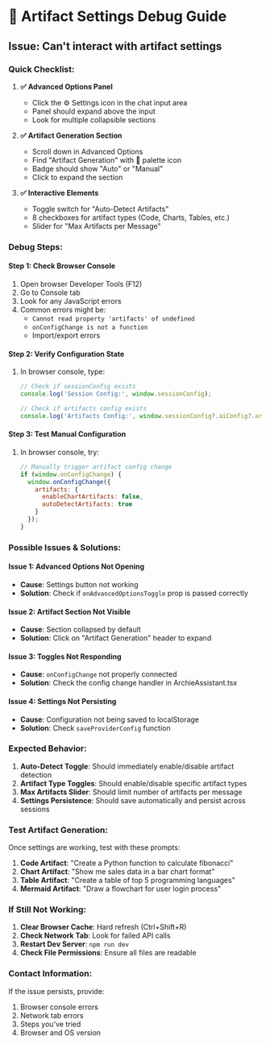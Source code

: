 # 🔧 Artifact Settings Debug Guide

## Issue: Can't interact with artifact settings

### Quick Checklist:

1. **✅ Advanced Options Panel**
   - Click the ⚙️ Settings icon in the chat input area
   - Panel should expand above the input
   - Look for multiple collapsible sections

2. **✅ Artifact Generation Section**
   - Scroll down in Advanced Options
   - Find "Artifact Generation" with 🎨 palette icon
   - Badge should show "Auto" or "Manual"
   - Click to expand the section

3. **✅ Interactive Elements**
   - Toggle switch for "Auto-Detect Artifacts"
   - 8 checkboxes for artifact types (Code, Charts, Tables, etc.)
   - Slider for "Max Artifacts per Message"

### Debug Steps:

#### Step 1: Check Browser Console
1. Open browser Developer Tools (F12)
2. Go to Console tab
3. Look for any JavaScript errors
4. Common errors might be:
   - `Cannot read property 'artifacts' of undefined`
   - `onConfigChange is not a function`
   - Import/export errors

#### Step 2: Verify Configuration State
1. In browser console, type:
   ```javascript
   // Check if sessionConfig exists
   console.log('Session Config:', window.sessionConfig);
   
   // Check if artifacts config exists
   console.log('Artifacts Config:', window.sessionConfig?.aiConfig?.artifacts);
   ```

#### Step 3: Test Manual Configuration
1. In browser console, try:
   ```javascript
   // Manually trigger artifact config change
   if (window.onConfigChange) {
     window.onConfigChange({
       artifacts: {
         enableChartArtifacts: false,
         autoDetectArtifacts: true
       }
     });
   }
   ```

### Possible Issues & Solutions:

#### Issue 1: Advanced Options Not Opening
- **Cause**: Settings button not working
- **Solution**: Check if `onAdvancedOptionsToggle` prop is passed correctly

#### Issue 2: Artifact Section Not Visible
- **Cause**: Section collapsed by default
- **Solution**: Click on "Artifact Generation" header to expand

#### Issue 3: Toggles Not Responding
- **Cause**: `onConfigChange` not properly connected
- **Solution**: Check the config change handler in ArchieAssistant.tsx

#### Issue 4: Settings Not Persisting
- **Cause**: Configuration not being saved to localStorage
- **Solution**: Check `saveProviderConfig` function

### Expected Behavior:

1. **Auto-Detect Toggle**: Should immediately enable/disable artifact detection
2. **Artifact Type Toggles**: Should enable/disable specific artifact types
3. **Max Artifacts Slider**: Should limit number of artifacts per message
4. **Settings Persistence**: Should save automatically and persist across sessions

### Test Artifact Generation:

Once settings are working, test with these prompts:

1. **Code Artifact**: "Create a Python function to calculate fibonacci"
2. **Chart Artifact**: "Show me sales data in a bar chart format"
3. **Table Artifact**: "Create a table of top 5 programming languages"
4. **Mermaid Artifact**: "Draw a flowchart for user login process"

### If Still Not Working:

1. **Clear Browser Cache**: Hard refresh (Ctrl+Shift+R)
2. **Check Network Tab**: Look for failed API calls
3. **Restart Dev Server**: `npm run dev`
4. **Check File Permissions**: Ensure all files are readable

### Contact Information:

If the issue persists, provide:
1. Browser console errors
2. Network tab errors
3. Steps you've tried
4. Browser and OS version 